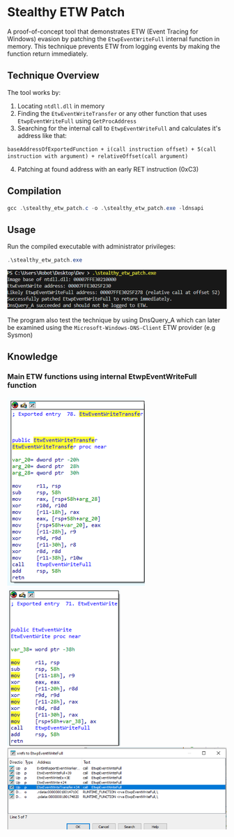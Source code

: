 # Stealthy ETW Patch

A proof-of-concept tool that demonstrates ETW (Event Tracing for Windows) evasion by patching the `EtwpEventWriteFull` internal function in memory. This technique prevents ETW from logging events by making the function return immediately.

## Technique Overview

The tool works by:
1. Locating `ntdll.dll` in memory
2. Finding the `EtwEventWriteTransfer` or any other function that uses `EtwpEventWriteFull` using `GetProcAddress`
3. Searching for the internal call to `EtwpEventWriteFull` and calculates it's address like that:
```
baseAddressOfExportedFunction + i(call instruction offset) + 5(call instruction with argument) + relativeOffset(call argument)
```
4. Patching at found address with an early RET instruction (0xC3)


## Compilation
```Powershell
gcc .\stealthy_etw_patch.c -o .\stealthy_etw_patch.exe -ldnsapi
```

## Usage

Run the compiled executable with administrator privileges:
```Powershell
.\stealthy_etw_patch.exe
```
![example](images/example.png)


The program also test the technique by using DnsQuery_A which can later be examined using the `Microsoft-Windows-DNS-Client` ETW provider (e.g Sysmon)

## Knowledge
### Main ETW functions using internal EtwpEventWriteFull function
![etweventwritetransfer](images/image.png)
![etweventwrite](images/image-1.png)
![xref](images/image-2.png)